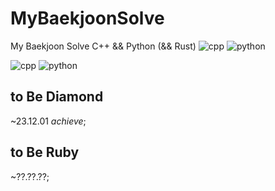 # MyBaekjoonSolve
My Baekjoon Solve
C++ && Python (&& Rust)
![cpp](https://img.shields.io/badge/00599C.svg?&style=for-the-badge&logo=Cplusplus&logoColor=white)
![python](https://img.shields.io/badge/3776AB.svg?&style=for-the-badge&logo=Python&logoColor=white)


![cpp](https://img.shields.io/badge/00599C.svg?&style=for-the-badge&logo=C++&logoColor=white)
![python](https://img.shields.io/badge/3776AB.svg?&style=for-the-badge&logo=Python&logoColor=white)


## to Be Diamond
~23.12.01 *achieve*;

## to Be Ruby
~??.??.??;
